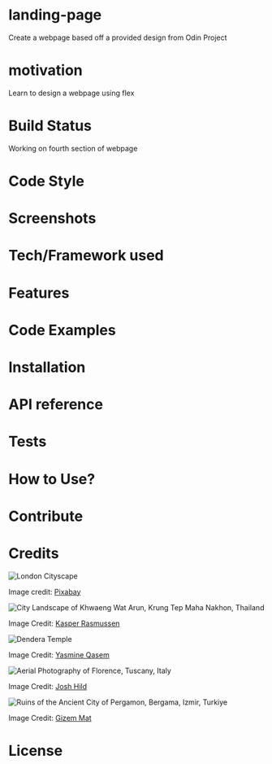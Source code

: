# landing-page

Create a webpage based off a provided design from Odin Project

# motivation 

Learn to design a webpage using flex 

# Build Status

Working on fourth section of webpage

# Code Style

# Screenshots

# Tech/Framework used

# Features

# Code Examples

# Installation

# API reference

# Tests

# How to Use? 

# Contribute

# Credits

![London Cityscape](https://www.pexels.com/photo/460672/)

Image credit: [Pixabay](https://www.pexels.com/@pixabay/)

![City Landscape of Khwaeng Wat Arun, Krung Tep Maha Nakhon, Thailand](https://www.pexels.com/photo/city-landscape-1031659/)

Image Credit: [Kasper Rasmussen](https://www.pexels.com/@freestockpro/)

![Dendera Temple](https://www.pexels.com/photo/a-tourist-looking-at-pillars-inside-the-dendera-temple-2034684/)

Image Credit: [Yasmine Qasem](https://www.pexels.com/@yasmine-qasem-1054896/)

![Aerial Photography of Florence, Tuscany, Italy](https://www.pexels.com/photo/aerial-photography-of-city-2422461/)

Image Credit: [Josh Hild](https://www.pexels.com/@josh-hild-1270765/)

![Ruins of the Ancient City of Pergamon, Bergama, Izmir, Turkiye](https://www.pexels.com/photo/ruins-of-the-ancient-city-of-pergamon-9888192/)

Image Credit: [Gizem Mat](https://www.pexels.com/@gizem-mat/) 

# License




